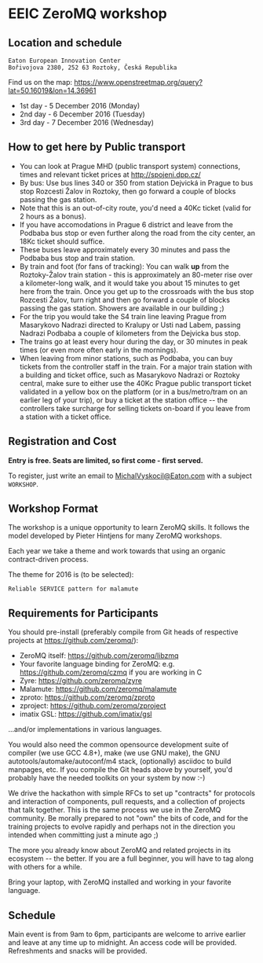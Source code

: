 # EEIC ZeroMQ workshop

## Location and schedule

    Eaton European Innovation Center
    Bořivojova 2380, 252 63 Roztoky, Česká Republika

Find us on the map: https://www.openstreetmap.org/query?lat=50.16019&lon=14.36961

 * 1st day - 5 December 2016 (Monday)
 * 2nd day - 6 December 2016 (Tuesday)
 * 3rd day - 7 December 2016 (Wednesday)

## How to get here by Public transport
 * You can look at Prague MHD (public transport system) connections, times and relevant ticket prices at http://spojeni.dpp.cz/
 * By bus: Use bus lines 340 or 350 from station Dejvická in Prague to bus stop Rozcesti Žalov in Roztoky, then go forward a couple of blocks passing the gas station.
  * Note that this is an out-of-city route, you'd need a 40Kc ticket (valid for 2 hours as a bonus).
  * If you have accomodations in Prague 6 district and leave from the Podbaba bus stop or even further along the road from the city center, an 18Kc ticket should suffice.
  * These buses leave approximately every 30 minutes and pass the Podbaba bus stop and train station.
 * By train and foot (for fans of tracking): You can walk **up** from the Roztoky-Žalov train station - this is approximately an 80-meter rise over a kilometer-long walk, and it would take you about 15 minutes to get here from the train. Once you get up to the crossroads with the bus stop Rozcesti Žalov, turn right and then go forward a couple of blocks passing the gas station. Showers are available in our building ;)
  * For the trip you would take the S4 train line leaving Prague from Masarykovo Nadrazi directed to Kralupy or Usti nad Labem, passing Nadrazi Podbaba a couple of kilometers from the Dejvicka bus stop.
  * The trains go at least every hour during the day, or 30 minutes in peak times (or even more often early in the mornings).
  * When leaving from minor stations, such as Podbaba, you can buy tickets from the controller staff in the train. For a major train station with a building and ticket office, such as Masarykovo Nadrazi or Roztoky central, make sure to either use the 40Kc Prague public transport ticket validated in a yellow box on the platform (or in a bus/metro/tram on an earlier leg of your trip), or buy a ticket at the station office -- the controllers take surcharge for selling tickets on-board if you leave from a station with a ticket office.
 
## Registration and Cost

**Entry is free. Seats are limited, so first come - first served.**

To register, just write an email to <MichalVyskocil@Eaton.com> with a subject `WORKSHOP`.

## Workshop Format

The workshop is a unique opportunity to learn ZeroMQ skills. It follows the model developed by Pieter Hintjens for many ZeroMQ workshops.

Each year we take a theme and work towards that using an organic contract-driven process.

The theme for 2016 is (to be selected):

    Reliable SERVICE pattern for malamute

## Requirements for Participants

You should pre-install (preferably compile from Git heads of respective projects at https://github.com/zeromq/):

* ZeroMQ itself: https://github.com/zeromq/libzmq
* Your favorite language binding for ZeroMQ: e.g. https://github.com/zeromq/czmq if you are working in C
* Zyre: https://github.com/zeromq/zyre
* Malamute: https://github.com/zeromq/malamute
* zproto: https://github.com/zeromq/zproto
* zproject: https://github.com/zeromq/zproject
* imatix GSL: https://github.com/imatix/gsl

...and/or implementations in various languages.

You would also need the common opensource development suite of compiler (we use GCC 4.8+), make (we use GNU make), the GNU autotools/automake/autoconf/m4 stack, (optionally) asciidoc to build manpages, etc. If you compile the Git heads above by yourself, you'd probably have the needed toolkits on your system by now :-)

We drive the hackathon with simple RFCs to set up "contracts" for protocols and interaction of components, pull requests, and a collection of projects that talk together. This is the same process we use in the ZeroMQ community. Be morally prepared to not "own" the bits of code, and for the training projects to evolve rapidly and perhaps not in the direction you intended when committing just a minute ago ;)

The more you already know about ZeroMQ and related projects in its ecosystem -- the better. If you are a full beginner, you will have to tag along with others for a while.

Bring your laptop, with ZeroMQ installed and working in your favorite language.


## Schedule

Main event is from 9am to 6pm, participants are welcome to arrive earlier and leave at any time up to midnight. An access code will be provided. Refreshments and snacks will be provided.

